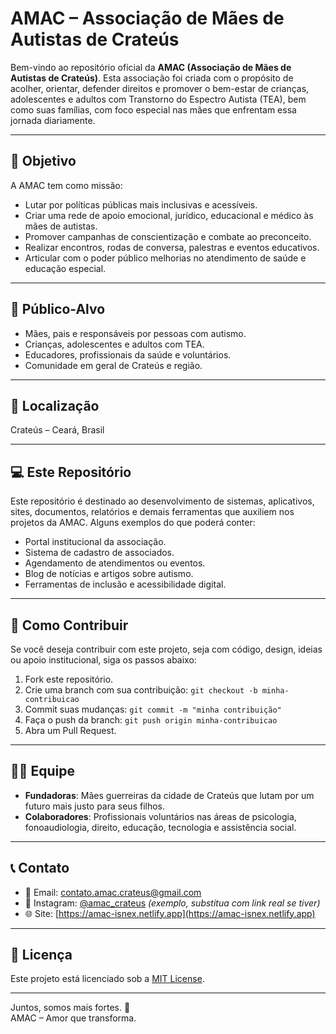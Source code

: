 # AMAC – Associação de Mães de Autistas de Crateús

Bem-vindo ao repositório oficial da **AMAC (Associação de Mães de Autistas de Crateús)**. Esta associação foi criada com o propósito de acolher, orientar, defender direitos e promover o bem-estar de crianças, adolescentes e adultos com Transtorno do Espectro Autista (TEA), bem como suas famílias, com foco especial nas mães que enfrentam essa jornada diariamente.

---

## 📌 Objetivo

A AMAC tem como missão:

- Lutar por políticas públicas mais inclusivas e acessíveis.
- Criar uma rede de apoio emocional, jurídico, educacional e médico às mães de autistas.
- Promover campanhas de conscientização e combate ao preconceito.
- Realizar encontros, rodas de conversa, palestras e eventos educativos.
- Articular com o poder público melhorias no atendimento de saúde e educação especial.

---

## 🧩 Público-Alvo

- Mães, pais e responsáveis por pessoas com autismo.
- Crianças, adolescentes e adultos com TEA.
- Educadores, profissionais da saúde e voluntários.
- Comunidade em geral de Crateús e região.

---

## 📍 Localização

Crateús – Ceará, Brasil

---

## 💻 Este Repositório

Este repositório é destinado ao desenvolvimento de sistemas, aplicativos, sites, documentos, relatórios e demais ferramentas que auxiliem nos projetos da AMAC. Alguns exemplos do que poderá conter:

- Portal institucional da associação.
- Sistema de cadastro de associados.
- Agendamento de atendimentos ou eventos.
- Blog de notícias e artigos sobre autismo.
- Ferramentas de inclusão e acessibilidade digital.

---

## 🤝 Como Contribuir

Se você deseja contribuir com este projeto, seja com código, design, ideias ou apoio institucional, siga os passos abaixo:

1. Fork este repositório.
2. Crie uma branch com sua contribuição: `git checkout -b minha-contribuicao`
3. Commit suas mudanças: `git commit -m "minha contribuição"`
4. Faça o push da branch: `git push origin minha-contribuicao`
5. Abra um Pull Request.

---

## 👩‍💼 Equipe

- **Fundadoras**: Mães guerreiras da cidade de Crateús que lutam por um futuro mais justo para seus filhos.
- **Colaboradores**: Profissionais voluntários nas áreas de psicologia, fonoaudiologia, direito, educação, tecnologia e assistência social.

---

## 📞 Contato

- 📧 Email: contato.amac.crateus@gmail.com  
- 📱 Instagram: [@amac_crateus](https://instagram.com/amac_crateus) *(exemplo, substitua com link real se tiver)*
- 🌐 Site: [https://amac-isnex.netlify.app](https://amac-isnex.netlify.app)

---

## 📄 Licença

Este projeto está licenciado sob a [MIT License](LICENSE).

---

Juntos, somos mais fortes. 💙  
AMAC – Amor que transforma.
